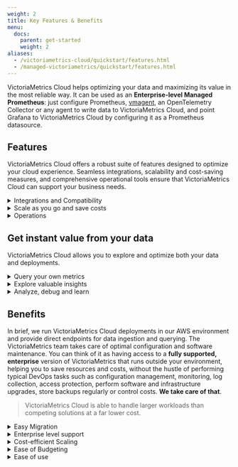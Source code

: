```yaml
---
weight: 2
title: Key Features & Benefits
menu:
  docs:
    parent: get-started
    weight: 2
aliases:
  - /victoriametrics-cloud/quickstart/features.html
  - /managed-victoriametrics/quickstart/features.html
---
```


VictoriaMetrics Cloud helps optimizing your data and maximizing its value in the most reliable way. It can be used as an **Enterprise-level Managed Prometheus**: just configure Prometheus, [vmagent](https://docs.victoriametrics.com/vmagent/), an OpenTelemetry Collector or any agent to write data to VictoriaMetrics Cloud, and point Grafana to VictoriaMetrics Cloud by configuring it as a Prometheus datasource.

## Features
VictoriaMetrics Cloud offers a robust suite of features designed to optimize your cloud experience. Seamless integrations, scalability and cost-saving measures, and comprehensive operational tools ensure that VictoriaMetrics Cloud can support your business needs.

<details>
<summary>Integrations and Compatibility</summary>

* **Observability protocols**: Prometheus, OpenTelemetry, InfluxDB, DataDog, NewRelic, OpenTSDB & Graphite.
* **Data visualization**: Use built-in [VictoriaMetrics UI](https://play.victoriametrics.com/) or integrate seamlessly with your current stack to query and visualize your data in [Grafana](https://grafana.com/) or [Perses](https://perses.dev).
* [**AWS PrivateLink**](https://aws.amazon.com/privatelink/): enabling even more secure communication with VictoriaMetrics Cloud deployments directly from your VPC.

![Integrations](https://docs.victoriametrics.com/victoriametrics-cloud/get-started/features_integrations.webp)
<figcaption style="text-align: center; font-style: italic;">VictoriaMetrics Cloud Integrations</figcaption>

</details>

<details>
<summary>Scale as you go and save costs</summary>

* **Easy Scaling**: VictoriaMetrics Cloud deployments can be scaled up or down with just a few clicks in line with growth and needs.
* **Downsampling**: Lower your disk footprint (and save on storage costs!) by keeping fewer data points for historical data and speed up queries for it, while preserving high precision for your operational data.
* **Retention filters**: Configure a custom retention period on a team (tenant) level or time series level by using label filters so that unneeded time series are wiped out freeing up storage space for new metrics data enabling additional cost savings
* **Recording rules**: Improve query performance with recording rules, facilitating quicker data access & dashboard responsiveness.
</details>

<details>
<summary>Operations</summary>

* **Enterprise, managed VictoriaMetrics Solution**: Comes with all the proven features in VictoriaMetrics open source & Enterprise.
* **Single-node** & **Cluster** configurations with automatic software version and security updates.
* Built-in [Alerting & Recording](https://docs.victoriametrics.com/victoriametrics-cloud/alertmanager-setup-for-deployment/#configure-alerting-rules) rules execution. Define your rules & get immediate alerts as issues arise, enabling swift action & minimizing disruption to your users.
* Hosted [Alertmanager](https://docs.victoriametrics.com/victoriametrics-cloud/alertmanager-setup-for-deployment/) for sending notifications.
* **Isolated Deployments**: VictoriaMetrics Cloud provisions dedicated resources for your deployments, so you won’t encounter “noisy neighbors” problems as deployments do not compete for resources.
* **Multitenancy**: Easily serve multiple teams (tenants) with one Cluster deployment by having a dedicated namespace for each team.
* **Automated Backups**: Regular backup procedures are in place. Your data is automatically saved to a backup storage, so you can easily restore it when the need arises.
* **High-availability** & replication.
* **Reliability** & extraordinary performance with 99.95% SLA.
</details>

## Get instant value from your data

VictoriaMetrics Cloud allows you to explore and optimize both your data and deployments.

<details>
<summary>Query your own metrics</summary>

* Visualize your own data in graphs, table or json formats
* Combine several queries at the same time
* Prettify your queries to improve readability
* Autocomplete to help you writing queries
* Trace your queries to understand behavior

![Query](https://docs.victoriametrics.com/victoriametrics-cloud/get-started/features_query.webp)
<figcaption style="text-align: center; font-style: italic;">Query your data with VictoriaMetrics Cloud</figcaption>

</details>

<details>
<summary>Explore valuable insights</summary>

* List your Prometheus metrics by Job and Instance
* Inspect your time series data cardinality to optimize usage and costs
* Discover top used or heaviest queries

![Cardinality](https://docs.victoriametrics.com/victoriametrics-cloud/get-started/features_cardinality.webp)
<figcaption style="text-align: center; font-style: italic;">Understand your data with VictoriaMetrics Cloud</figcaption>
</details>

<details>
<summary>Analyze, debug and learn</summary>

* Trace and query analyzer to debug queries
* WITH templating for MetricsQL: functions, variables and filters
* Debug metrics relabling with easy-to-follow examples

![Traces](https://docs.victoriametrics.com/victoriametrics-cloud/get-started/features_traces.webp)
<figcaption style="text-align: center; font-style: italic;">Debug your queries</figcaption>
</details>

## Benefits
In brief, we run VictoriaMetrics Cloud deployments in our AWS environment and provide direct endpoints
for data ingestion and querying. The VictoriaMetrics team takes care of optimal configuration and software
maintenance. You can think of it as having access to a **fully supported, enterprise** version of VictoriaMetrics
that runs outside your environment, helping you to save resources and costs, without the hustle of performing
typical DevOps tasks such as configuration management, monitoring, log collection, access protection, perform
software and infrastructure upgrades, store backups regularly or control costs. **We take care of that**.

> VictoriaMetrics Cloud is able to handle larger workloads than competing solutions at a far lower cost.

<details>
<summary>Easy Migration</summary>

* Migrate from costly & less scalable monitoring solutions such as Managed Prometheus service from AWS, GCP or Azure, InfluxDB Cloud, or your on-premises setup.
* Get higher data resolution with much higher cardinality.
* Run more complex queries.

</details>

<details>
<summary>Enterprise level support</summary>

Includes all VictoriaMetrics Enterprise Features Plus:

* Business days & hours support
* 8 hours response time for system impaired issues

</details>

<details>
<summary>Cost-efficient Scaling</summary>

* Only pay for the resources that you actually use (compute, disk and network).
* Downsampling and retention filters features enable additional cost-savings.

</details>

<details>
<summary>Ease of Budgeting</summary>

**No invoice surprises**: pick a tier at a fixed price. Our pricing model protects you from surprise overages coming from unexpected changes in workload such as spikes in data ingestion rate, cardinality explosions or accidental heavy queries.
</details>


<details>
<summary>Ease of use</summary>

The VictoriaMetrics team takes care of optimal configuration and handles all software maintenance, so you can focus on the monitoring.
</details>

